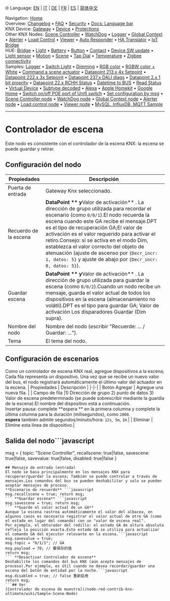 🌐 Language: [EN](https://supergiovane.github.io/node-red-contrib-knx-ultimate/wiki/SceneController-Configuration) | [IT](https://supergiovane.github.io/node-red-contrib-knx-ultimate/wiki/it-SceneController-Configuration) | [DE](https://supergiovane.github.io/node-red-contrib-knx-ultimate/wiki/de-SceneController-Configuration) | [FR](https://supergiovane.github.io/node-red-contrib-knx-ultimate/wiki/fr-SceneController-Configuration) | [ES](https://supergiovane.github.io/node-red-contrib-knx-ultimate/wiki/es-SceneController-Configuration) | [简体中文](https://supergiovane.github.io/node-red-contrib-knx-ultimate/wiki/zh-CN-SceneController-Configuration)
<!-- NAV START -->
Navigation: [Home](https://supergiovane.github.io/node-red-contrib-knx-ultimate/wiki/Home)  
Overview: [Changelog](https://github.com/Supergiovane/node-red-contrib-knx-ultimate/blob/master/CHANGELOG.md) • [FAQ](https://supergiovane.github.io/node-red-contrib-knx-ultimate/wiki/FAQ-Troubleshoot) • [Security](https://supergiovane.github.io/node-red-contrib-knx-ultimate/wiki/SECURITY) • [Docs: Language bar](https://supergiovane.github.io/node-red-contrib-knx-ultimate/wiki/Docs-Language-Bar)  
KNX Device: [Gateway](https://supergiovane.github.io/node-red-contrib-knx-ultimate/wiki/Gateway-configuration) • [Device](https://supergiovane.github.io/node-red-contrib-knx-ultimate/wiki/Device) • [Protections](https://supergiovane.github.io/node-red-contrib-knx-ultimate/wiki/Protections)  
Other KNX Nodes: [Scene Controller](https://supergiovane.github.io/node-red-contrib-knx-ultimate/wiki/SceneController-Configuration) • [WatchDog](https://supergiovane.github.io/node-red-contrib-knx-ultimate/wiki/WatchDog-Configuration) • [Logger](https://supergiovane.github.io/node-red-contrib-knx-ultimate/wiki/Logger-Configuration) • [Global Context](https://supergiovane.github.io/node-red-contrib-knx-ultimate/wiki/GlobalVariable) • [Alerter](https://supergiovane.github.io/node-red-contrib-knx-ultimate/wiki/Alerter-Configuration) • [Load Control](https://supergiovane.github.io/node-red-contrib-knx-ultimate/wiki/LoadControl-Configuration) • [Viewer](https://supergiovane.github.io/node-red-contrib-knx-ultimate/wiki/knxUltimateViewer) • [Auto Responder](https://supergiovane.github.io/node-red-contrib-knx-ultimate/wiki/KNXAutoResponder) • [HA Translator](https://supergiovane.github.io/node-red-contrib-knx-ultimate/wiki/HATranslator) • [IoT Bridge](https://supergiovane.github.io/node-red-contrib-knx-ultimate/wiki/IoT-Bridge-Configuration)  
HUE: [Bridge](https://supergiovane.github.io/node-red-contrib-knx-ultimate/wiki/HUE%20Bridge%20configuration) • [Light](https://supergiovane.github.io/node-red-contrib-knx-ultimate/wiki/HUE%20Light) • [Battery](https://supergiovane.github.io/node-red-contrib-knx-ultimate/wiki/HUE%20Battery) • [Button](https://supergiovane.github.io/node-red-contrib-knx-ultimate/wiki/HUE%20Button) • [Contact](https://supergiovane.github.io/node-red-contrib-knx-ultimate/wiki/HUE%20Contact%20sensor) • [Device SW update](https://supergiovane.github.io/node-red-contrib-knx-ultimate/wiki/HUE%20Device%20software%20update) • [Light sensor](https://supergiovane.github.io/node-red-contrib-knx-ultimate/wiki/HUE%20Light%20sensor) • [Motion](https://supergiovane.github.io/node-red-contrib-knx-ultimate/wiki/HUE%20Motion) • [Scene](https://supergiovane.github.io/node-red-contrib-knx-ultimate/wiki/HUE%20Scene) • [Tap Dial](https://supergiovane.github.io/node-red-contrib-knx-ultimate/wiki/HUE%20Tapdial) • [Temperature](https://supergiovane.github.io/node-red-contrib-knx-ultimate/wiki/HUE%20Temperature%20sensor) • [Zigbee connectivity](https://supergiovane.github.io/node-red-contrib-knx-ultimate/wiki/HUE%20Zigbee%20connectivity)  
Samples: [Logger](https://supergiovane.github.io/node-red-contrib-knx-ultimate/wiki/Logger-Sample) • [Switch Light](https://supergiovane.github.io/node-red-contrib-knx-ultimate/wiki/-Sample---Switch-light) • [Dimming](https://supergiovane.github.io/node-red-contrib-knx-ultimate/wiki/-Sample---Dimming) • [RGB color](https://supergiovane.github.io/node-red-contrib-knx-ultimate/wiki/-Sample---RGB-Color) • [RGBW color + White](https://supergiovane.github.io/node-red-contrib-knx-ultimate/wiki/-Sample---RGBW-Color-plus-White) • [Command a scene actuator](https://supergiovane.github.io/node-red-contrib-knx-ultimate/wiki/-Sample---Control-a-scene-actuator) • [Datapoint 213.x 4x Setpoint](https://supergiovane.github.io/node-red-contrib-knx-ultimate/wiki/-Sample---DPT213) • [Datapoint 222.x 3x Setpoint](https://supergiovane.github.io/node-red-contrib-knx-ultimate/wiki/-Sample---DPT222) • [Datapoint 237.x DALI diags](https://supergiovane.github.io/node-red-contrib-knx-ultimate/wiki/-Sample---DPT237) • [Datapoint 2.x 1 bit proprity](https://supergiovane.github.io/node-red-contrib-knx-ultimate/wiki/-Sample---DPT2) • [Datapoint 22.x RCHH Status](https://supergiovane.github.io/node-red-contrib-knx-ultimate/wiki/-Sample---DPT22) • [Datetime to BUS](https://supergiovane.github.io/node-red-contrib-knx-ultimate/wiki/-Sample---DateTime-to-BUS) • [Read Status](https://supergiovane.github.io/node-red-contrib-knx-ultimate/wiki/-Sample---Read-value-from-Device) • [Virtual Device](https://supergiovane.github.io/node-red-contrib-knx-ultimate/wiki/-Sample---Virtual-Device) • [Subtype decoded](https://supergiovane.github.io/node-red-contrib-knx-ultimate/wiki/-Sample---Subtype) • [Alexa](https://supergiovane.github.io/node-red-contrib-knx-ultimate/wiki/-Sample---Alexa) • [Apple Homekit](https://supergiovane.github.io/node-red-contrib-knx-ultimate/wiki/-Sample---Apple-Homekit) • [Google Home](https://supergiovane.github.io/node-red-contrib-knx-ultimate/wiki/-Sample---Google-Assistant) • [Switch on/off POE port of Unifi switch](https://supergiovane.github.io/node-red-contrib-knx-ultimate/wiki/-Sample---UnifiPOE) • [Set configuration by msg](https://supergiovane.github.io/node-red-contrib-knx-ultimate/wiki/-Sample-setConfig) • [Scene Controller node](https://supergiovane.github.io/node-red-contrib-knx-ultimate/wiki/Sample-Scene-Node) • [WatchDog node](https://supergiovane.github.io/node-red-contrib-knx-ultimate/wiki/-Sample---WatchDog) • [Global Context node](https://supergiovane.github.io/node-red-contrib-knx-ultimate/wiki/SampleGlobalContextNode) • [Alerter node](https://supergiovane.github.io/node-red-contrib-knx-ultimate/wiki/SampleAlerter) • [Load control node](https://supergiovane.github.io/node-red-contrib-knx-ultimate/wiki/SampleLoadControl) • [Viewer node](https://supergiovane.github.io/node-red-contrib-knx-ultimate/wiki/knxUltimateViewer) • [MySQL, InfluxDB, MQTT Sample](https://supergiovane.github.io/node-red-contrib-knx-ultimate/wiki/Sample-KNX2MQTT-KNX2MySQL-KNX2InfluxDB)
<!-- NAV END -->
---
# Controlador de escena
Este nodo es consistente con el controlador de la escena KNX: la escena se puede guardar y retirar.
## Configuración del nodo
| Propiedades | Descripción |
|-|-|
| Puerta de entrada | Gateway Knx seleccionado.|
| Recuerdo de la escena | **DataPoint ** y**Valor de activación** . La dirección de grupo utilizada para recordar el escenario (como `0/0/1`).El nodo recuerda la escena cuando este GA recibe el mensaje.DPT es el tipo de recuperación GA;El valor de activación es el valor requerido para activar el retiro.Consejo: si se activa en el modo Dim, establezca el valor correcto del objeto de atenuación (ajuste de ascenso por `{Decr_incr: 1, datos: 5}` y ajuste de abajo por `{Decr_incr: 0, datos: 5}`).|
| Guardar escena | **DataPoint ** y**Valor de activación** . La dirección de grupo utilizada para guardar la escena (como `0/0/2`).Cuando un nodo recibe un mensaje, guarda el valor actual de todos los dispositivos en la escena (almacenamiento no volátil).DPT es el tipo para guardar GA; Valor de activación Los disparadores Guardar (Dim supra).|
| Nombre del nodo | Nombre del nodo (escribir "Recuerde: ... / Guardar: ...").|
| Tema | El tema del nodo. |
## Configuración de escenarios
Como un controlador de escena KNX real, agregue dispositivos a la escena; Cada fila representa un dispositivo.
Una vez que se recibe un nuevo valor del bus, el nodo registrará automáticamente el último valor del actuador en la escena.
| Propiedades | Descripción |
|-|-|
| Botón Agregar | Agregue una nueva fila. |
| Campo de fila |1) Dirección de grupo 2) punto de datos 3) Valor de escena predeterminado (se puede sobrescribir mediante la guardia de la escena).El nombre del dispositivo está a continuación.<br/> Insertar pausa: complete **espera ** en la primera columna y complete la última columna para la duración (milisegundos), como `2000`.<br/>**espera** también admite segundos/minuto/hora: `12s`,` 5m`, `1H`.|
| Eliminar | Elimine esta línea de dispositivo.|
## Salida del nodo```javascript
msg = {
  topic: "Scene Controller",
  recallscene: true|false,
  savescene: true|false,
  savevalue: true|false,
  disabled: true|false
}
```---
## Mensaje de entrada (entrada)
El nodo se basa principalmente en los mensajes KNX para recuperar/guardar la escena; También se puede controlar a través de mensajes.Los comandos del bus se pueden deshabilitar y solo se pueden aceptar mensajes de proceso.
**Escenario de recuerdo** ```javascript
msg.recallscene = true; return msg;
``` **Guardar escena** ```javascript
msg.savescene = true; return msg;
``` **Guarde el valor actual de un GA**
Aunque la escena rastrea automáticamente el valor del albacea, en algunos casos es necesario registrar el valor actual de otro GA (como el estado en lugar del comando) con un "valor de escena real".
Por ejemplo, el obturador del rodillo: el estado GA de altura absoluta refleja la posición exacta.Este estado GA se utiliza para actualizar el comando GA del ejecutor relevante en la escena.```javascript
msg.savevalue = true;
msg.topic = "0/1/1"; // GA
msg.payload = 70; // 要保存的值
return msg;
``` **Desactivar Controlador de escena**
Deshabilite los comandos del bus KNX (aún acepte mensajes de proceso).Por ejemplo, es útil cuando no desea recordar/guardar una escena del botón de entidad por la noche.```javascript
msg.disabled = true; // false 重新启用
return msg;
```## Ver
[Controlador de escena de muestra](/node-red-contrib-knx-ultimate/wiki/Sample-Scene-Node)